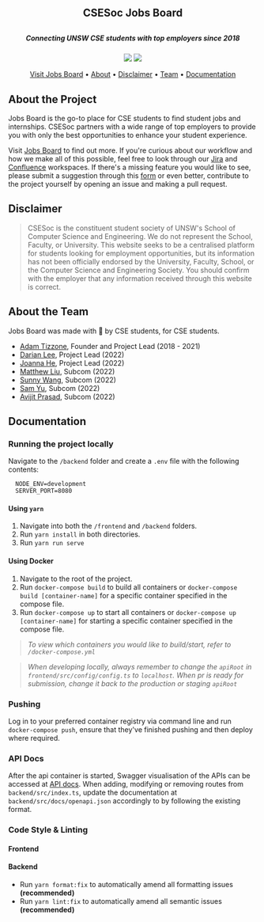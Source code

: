 <div align='center'>
  <h2>CSESoc Jobs Board<h2>
  <h5>Connecting UNSW CSE students with top employers since 2018</h5>
  <p align="center">
    <img src="https://img.shields.io/badge/-CSESoc-blue" />
    <img src="https://img.shields.io/badge/License-MIT-green" />
  </p>
</div>
<p align="center">
  <a href="https://jobsboard.csesoc.unsw.edu.au/">Visit Jobs Board</a> •
  <a href="#about">About</a> •
  <a href="#disclaimer">Disclaimer</a> •
  <a href="#team">Team</a> •
  <a href="#documentation">Documentation</a>
</p>

<h2 id="about">About the Project</h2>

Jobs Board is the go-to place for CSE students to find student jobs and internships. CSESoc partners with a wide range of top employers to provide you with only the best opportunities to enhance your student experience.

Visit [Jobs Board](https://jobsboard.csesoc.unsw.edu.au/) to find out more. If you're curious about our workflow and how we make all of this possible, feel free to look through our [Jira](https://compclub.atlassian.net/jira/software/projects/JOB/boards/28) and [Confluence](https://compclub.atlassian.net/wiki/spaces/JOB/overview?homepageId=2142864757) workspaces. If there's a missing feature you would like to see, please submit a suggestion through this [form](https://docs.google.com/forms/d/1qvWWyWX5TdjPi2vOndxmqLJ8_5iEMahLTBu_QyJhdFc/edit?usp=sharing) or even better, contribute to the project yourself by opening an issue and making a pull request.

<h2 id="disclaimer">Disclaimer</h2>

> CSESoc is the constituent student society of UNSW's School of Computer Science and Engineering. We do not represent the School, Faculty, or University. This website seeks to be a centralised platform for students looking for employment opportunities, but its information has not been officially endorsed by  the University, Faculty, School, or the Computer Science and Engineering Society.  You should confirm with the employer that any information 
received through this website is correct.

<h2 id="team">About the Team</h2>

Jobs Board was made with 🤍 by CSE students, for CSE students.
- [Adam Tizzone](https://github.com/ad-t), Founder and Project Lead (2018 - 2021)
- [Darian Lee](https://github.com/Darianlmj), Project Lead (2022)
- [Joanna He](https://github.com/joanna209), Project Lead (2022)
- [Matthew Liu](https://github.com/matth3wliuu), Subcom (2022)
- [Sunny Wang](https://github.com/casio987), Subcom (2022)
- [Sam Yu](https://github.com/samyu1204), Subcom (2022)
- [Avijit Prasad](https://github.com/avijits01), Subcom (2022)

<h2 id="documentation">Documentation</h2>

### Running the project locally 
Navigate to the `/backend` folder and create a `.env` file with the following contents:

```
  NODE_ENV=development
  SERVER_PORT=8080
```

#### Using `yarn`
1. Navigate into both the `/frontend` and `/backend` folders.
2. Run `yarn install` in both directories.
3. Run `yarn run serve` 

#### Using Docker
1. Navigate to the root of the project.
2. Run `docker-compose build` to build all containers or `docker-compose build [container-name]` for a specific container specified in the compose file.
3. Run `docker-compose up` to start all containers or `docker-compose up [container-name]` for starting a specific container specified in the compose file.

> *To view which containers you would like to build/start, refer to `/docker-compose.yml`*

>*When developing locally, always remember to change the `apiRoot` in `frontend/src/config/config.ts` to `localhost`. When pr is ready for submission, change it back to the production or staging `apiRoot`*

### Pushing
Log in to your preferred container registry via command line and run `docker-compose push`, ensure that they've finished pushing and then deploy where required.

### API Docs
After the api container is started, Swagger visualisation of the APIs can be accessed at [API docs](http://localhost:8080/docs/). 
When adding, modifying or removing routes from `backend/src/index.ts`, update the documentation at `backend/src/docs/openapi.json` accordingly to by following the existing format.

### Code Style & Linting
#### Frontend

#### Backend
- Run `yarn format:fix` to automatically amend all formatting issues **(recommended)**
- Run `yarn lint:fix` to automatically amend all semantic issues **(recommended)**
